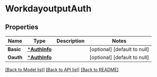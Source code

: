 # WorkdayoutputAuth

## Properties
Name | Type | Description | Notes
------------ | ------------- | ------------- | -------------
**Basic** | [***AuthInfo**](auth-info.md) |  | [optional] [default to null]
**Oauth** | [***AuthInfo**](auth-info.md) |  | [optional] [default to null]

[[Back to Model list]](../README.md#documentation-for-models) [[Back to API list]](../README.md#documentation-for-api-endpoints) [[Back to README]](../README.md)



